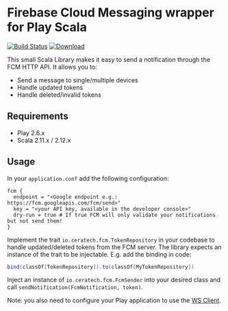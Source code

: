 # Firebase Cloud Messaging wrapper for Play Scala 

[![Build Status](https://travis-ci.org/Ceratech/fcm-scala.svg?branch=master)](https://travis-ci.org/Ceratech/fcm-scala)
[ ![Download](https://api.bintray.com/packages/ceratech/maven/fcm-scala/images/download.svg) ](https://bintray.com/ceratech/maven/fcm-scala/_latestVersion)

This small Scala Library makes it easy to send a notification through the FCM HTTP API. It allows you to:

* Send a message to single/multiple devices
* Handle updated tokens
* Handle deleted/invalid tokens

## Requirements

* Play 2.6.x
* Scala 2.11.x / 2.12.x

## Usage

In your `application.conf` add the following configuration:

```
fcm {
  endpoint = "<Google endpoint e.g.: https://fcm.googleapis.com/fcm/send>"
  key = "<your API key, available in the developer console>"
  dry-run = true # If true FCM will only validate your notifications but not send them!
}
```

Implement the trait `io.ceratech.fcm.TokenRepository` in your codebase to handle updated/deleted tokens from the FCM server. The library expects an instance of the trait to be injectable. E.g. add the binding in code:

```scala
bind(classOf[TokenRepository]).to(classOf[MyTokenRepository])
```

Inject an instance of `io.ceratech.fcm.FcmSender` into your desired class and call `sendNotification(FcmNotification, token)`.

Note: you also need to configure your Play application to use the [WS Client](https://www.playframework.com/documentation/2.6.x/ScalaWS).